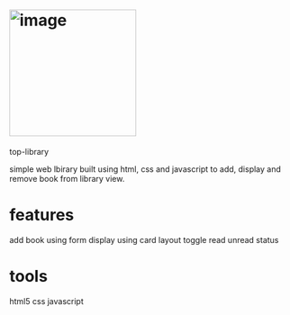 # <img width="225" height="225" alt="image" src="https://github.com/user-attachments/assets/df9058af-1d45-45de-a962-ccf4ef9d374d" />
 top-library

simple web lbirary built using html, css and javascript to add, display and remove book from library view.

# features

add book using form
display using card layout
toggle read unread status

# tools

html5
css
javascript
